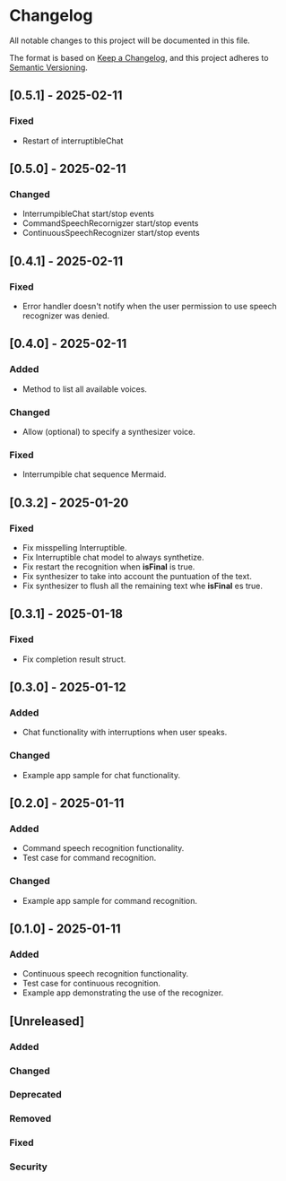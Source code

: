 # Changelog

All notable changes to this project will be documented in this file.

The format is based on [Keep a Changelog](https://keepachangelog.com/en/1.1.0/),
and this project adheres to [Semantic Versioning](https://semver.org/spec/v2.0.0.html).

## [0.5.1] - 2025-02-11

### Fixed
- Restart of interruptibleChat

## [0.5.0] - 2025-02-11

### Changed
- InterrumpibleChat start/stop events 
- CommandSpeechRecornigzer start/stop events
- ContinuousSpeechRecognizer start/stop events
  
## [0.4.1] - 2025-02-11

### Fixed
- Error handler doesn't notify when the user permission to use speech recognizer was denied.

## [0.4.0] - 2025-02-11
### Added
- Method to list all available voices.

### Changed
- Allow (optional) to specify a synthesizer voice.

### Fixed
- Interrumpible chat sequence Mermaid.

## [0.3.2] - 2025-01-20
### Fixed
- Fix misspelling Interruptible.
- Fix Interruptible chat model to always synthetize.
- Fix restart the recognition when **isFinal** is true.
- Fix synthesizer to take into account the puntuation of the text.
- Fix synthesizer to flush all the remaining text whe **isFinal** es true.

## [0.3.1] - 2025-01-18

### Fixed
- Fix completion result struct.

## [0.3.0] - 2025-01-12

### Added
- Chat functionality with interruptions when user speaks.

### Changed
- Example app sample for chat functionality.

## [0.2.0] - 2025-01-11

### Added
- Command speech recognition functionality.
- Test case for command recognition.

### Changed
- Example app sample for command recognition.

## [0.1.0] - 2025-01-11

### Added
- Continuous speech recognition functionality.
- Test case for continuous recognition.
- Example app demonstrating the use of the recognizer.

## [Unreleased]

### Added
### Changed
### Deprecated
### Removed
### Fixed
### Security

